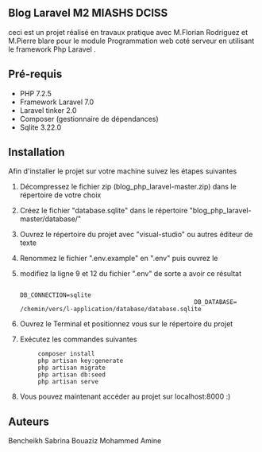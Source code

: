 ## Blog Laravel M2 MIASHS DCISS

ceci est un projet réalisé en travaux pratique avec M.Florian Rodriguez et M.Pierre blare pour le module Programmation web coté serveur en utilisant le framework Php Laravel .

## Pré-requis

* PHP 7.2.5
* Framework Laravel 7.0
* Laravel tinker 2.0
* Composer (gestionnaire de dépendances) 
* Sqlite 3.22.0

## Installation
Afin d'installer le projet sur votre machine suivez les étapes suivantes 
1. Décompressez le fichier zip (blog_php_laravel-master.zip) dans le répertoire de votre choix 
2. Créez le fichier "database.sqlite" dans le répertoire "blog_php_laravel-master/database/"
3. Ouvrez le répertoire du projet avec "visual-studio" ou autres éditeur de texte
4. Renommez le fichier ".env.example"  en  ".env" puis ouvrez le 
5. modifiez la ligne 9 et 12 du fichier ".env" de sorte a avoir ce résultat 

                                                        DB_CONNECTION=sqlite
                                                        DB_DATABASE= /chemin/vers/l-application/database/database.sqlite

6. Ouvrez le Terminal et positionnez vous sur le répertoire du projet 
7. Exécutez les commandes suivantes 

            composer install 
            php artisan key:generate
            php artisan migrate
            php artisan db:seed 
            php artisan serve 
            
8. Vous pouvez maintenant accéder au projet sur localhost:8000 :)



## Auteurs
Bencheikh Sabrina 
Bouaziz Mohammed Amine 


